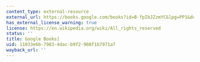 ```yaml
---
content_type: external-resource
external_url: https://books.google.com/books?id=B-fpIbJZzmYC&lpg=PP1&dq=Machine%20in%20the%20Studio%3A%20Constructing%20the%20Postwar%20American%20Artist&pg=PP1#v=onepage&q&f=false
has_external_license_warning: true
license: https://en.wikipedia.org/wiki/All_rights_reserved
status: ''
title: Google Books]
uid: 11033e6b-7983-4dac-b9f2-908f1b7971a7
wayback_url: ''
---
```

